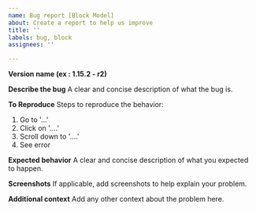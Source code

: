 ```yaml
---
name: Bug report [Block Model]
about: Create a report to help us improve
title: ''
labels: bug, block
assignees: ''

---
```


**Version name (ex : 1.15.2 - r2)**

**Describe the bug**
A clear and concise description of what the bug is.

**To Reproduce**
Steps to reproduce the behavior:
1. Go to '...'
2. Click on '....'
3. Scroll down to '....'
4. See error

**Expected behavior**
A clear and concise description of what you expected to happen.

**Screenshots**
If applicable, add screenshots to help explain your problem.

**Additional context**
Add any other context about the problem here.